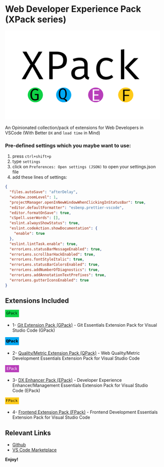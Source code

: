 # Web Developer Experience Pack (XPack series)

<img src="./xpack.jpg" />

An Opinionated collection/pack of extensions for Web Developers in VSCode (With Better `DX` and `load time` in Mind)

### Pre-defined settings which you maybe want to use:

1. press `ctrl+shift+p`
2. type `settings`
3. click on `Preferences: Open settings (JSON)` to open your settings.json file
4. add these lines of settings:

```json
{
  "files.autoSave": "afterDelay",
  "window.zoomLevel": 1,
  "projectManager.openInNewWindowWhenClickingInStatusBar": true,
  "editor.defaultFormatter": "esbenp.prettier-vscode",
  "editor.formatOnSave": true,
  "cSpell.userWords": [],
  "eslint.alwaysShowStatus": true,
  "eslint.codeAction.showDocumentation": {
    "enable": true
  },
  "eslint.lintTask.enable": true,
  "errorLens.statusBarMessageEnabled": true,
  "errorLens.scrollbarHackEnabled": true,
  "errorLens.fontStyleItalic": true,
  "errorLens.statusBarColorsEnabled": true,
  "errorLens.addNumberOfDiagnostics": true,
  "errorLens.addAnnotationTextPrefixes": true,
  "errorLens.gutterIconsEnabled": true
}
```

## Extensions Included

<img src="./assets/gpack.jpg" width="45"/>

- 1- [Git Extension Pack (GPack)](https://marketplace.visualstudio.com/items?itemName=SeyyedKhandon.gpack) - Git Essentials Extension Pack for Visual Studio Code (GPack)

<img src="./assets/qpack.jpg" width="45"/>

- 2- [Quality/Metric Extension Pack (QPack)](https://marketplace.visualstudio.com/items?itemName=SeyyedKhandon.qpack) - Web Quality/Metric Development Essentials Extension Pack for Visual Studio Code

<img src="./assets/epack.jpg" width="45"/>

- 3- [DX Enhancer Pack (EPack)](https://marketplace.visualstudio.com/items?itemName=SeyyedKhandon.epack) - Developer Experience Enhancer/Management Essentials Extension Pack for Visual Studio Code (EPack)

<img src="./assets/fpack.jpg" width="45"/>

- 4- [Frontend Extension Pack (FPack)](https://marketplace.visualstudio.com/items?itemName=SeyyedKhandon.fpack) - Frontend Development Essentials Extension Pack for Visual Studio Code

## Relevant Links

- [Github](https://github.com/SeyyedKhandon/xpack)
- [VS Code Marketplace](https://marketplace.visualstudio.com/items?itemName=SeyyedKhandon.xpack)

**Enjoy!**
